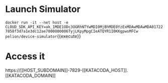 # Launch Simulator
`docker run -it --net host -e CLOUD_SDK_API_KEY=ak_1MDE1ODc3OGRhNTYwMDI0MjBhMDE0YzExMDAwMDAwMDA017227858f3d7a1e3dc12ae7000000006TyjLKpyMpgCIeATQYR1I0KKgpwsMFCw pelion/device-simulator`{{execute}}

# Access it
https://[[HOST_SUBDOMAIN]]-7829-[[KATACODA_HOST]].[[KATACODA_DOMAIN]]
